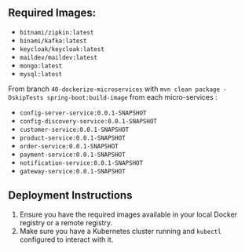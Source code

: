 ## Required Images:

- `bitnami/zipkin:latest`
- `binami/kafka:latest`
- `keycloak/keycloak:latest`
- `maildev/maildev:latest`
- `mongo:latest`
- `mysql:latest`

From branch `40-dockerize-microservices` with `mvn clean package -DskipTests spring-boot:build-image` from each
micro-services :

- `config-server-service:0.0.1-SNAPSHOT`
- `config-discovery-service:0.0.1-SNAPSHOT`
- `customer-service:0.0.1-SNAPSHOT`
- `product-service:0.0.1-SNAPSHOT`
- `order-service:0.0.1-SNAPSHOT`
- `payment-service:0.0.1-SNAPSHOT`
- `notification-service:0.0.1-SNAPSHOT`
- `gateway-service:0.0.1-SNAPSHOT`

## Deployment Instructions

1. Ensure you have the required images available in your local Docker registry or a remote registry.
2. Make sure you have a Kubernetes cluster running and `kubectl` configured to interact with it.


